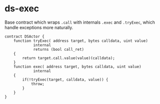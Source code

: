 ds-exec
===

Base contract which wraps `.call` with internals `.exec` and `.tryExec`, which handle exceptions more naturally.

```
contract DSActor {
    function tryExec( address target, bytes calldata, uint value)
             internal
             returns (bool call_ret)
    {
        return target.call.value(value)(calldata);
    }
    function exec( address target, bytes calldata, uint value)
             internal
    {
        if(!tryExec(target, calldata, value)) {
            throw;
        }
    }
}
```

